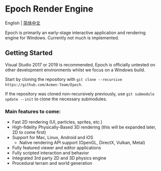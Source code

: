 
# Epoch Render Engine

 English | [简体中文](./README-CN.md)

Epoch is primarily an early-stage interactive application and rendering engine for Windows. Currently not much is implemented.

## Getting Started

Visual Studio 2017 or 2019 is recommended, Epoch is officially untested on other development environments whilst we focus on a Windows build.

Start by cloning the repository with `git clone --recursive https://github.com/Acmen-Team/Epoch`.

If the repository was cloned non-recursively previously, use `git submodule update --init` to clone the necessary submodules.

### Main features to come:
- Fast 2D rendering (UI, particles, sprites, etc.)
- High-fidelity Physically-Based 3D rendering (this will be expanded later, 2D to come first)
- Support for Mac, Linux, Android and iOS
    - Native rendering API support (OpenGL, DirectX, Vulkan, Metal)
- Fully featured viewer and editor applications
- Fully scripted interaction and behavior
- Integrated 3rd party 2D and 3D physics engine
- Procedural terrain and world generation
